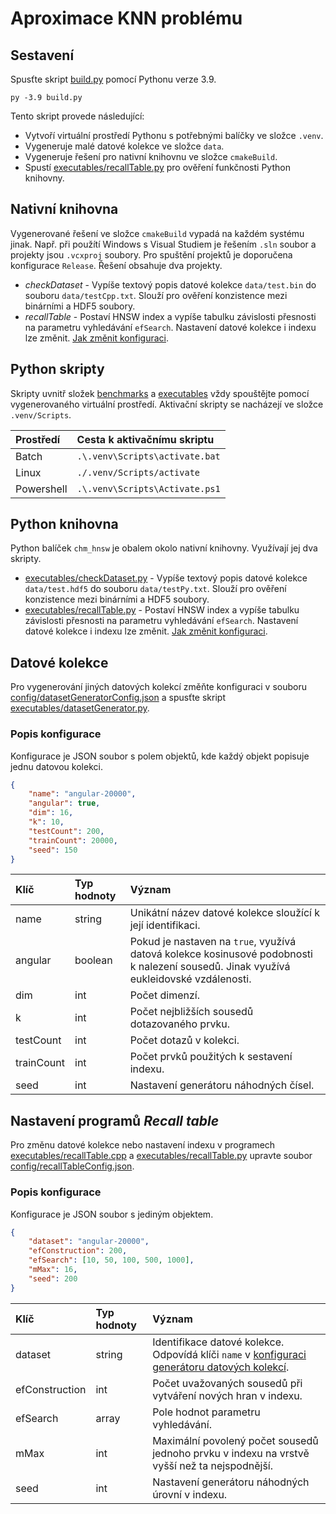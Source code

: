 # Aproximace KNN problému

## Sestavení
Spusťte skript [build.py](build.py) pomocí Pythonu verze 3.9.

```batch
py -3.9 build.py
```

Tento skript provede následující:
- Vytvoří virtuální prostředí Pythonu s potřebnými balíčky ve složce `.venv`.
- Vygeneruje malé datové kolekce ve složce `data`.
- Vygeneruje řešení pro nativní knihovnu ve složce `cmakeBuild`.
- Spustí [executables/recallTable.py](executables/recallTable.py) pro ověření funkčnosti Python knihovny.

## Nativní knihovna
Vygenerované řešení ve složce `cmakeBuild` vypadá na každém systému jinak. Např. při použítí Windows s Visual Studiem je řešením `.sln` soubor a projekty jsou `.vcxproj` soubory. Pro spuštění projektů je doporučena konfigurace `Release`. Řešení obsahuje dva projekty.

- *checkDataset* - Vypíše textový popis datové kolekce `data/test.bin` do souboru `data/testCpp.txt`. Slouží pro ověření konzistence mezi binárními a HDF5 soubory.
- *recallTable* - Postaví HNSW index a vypíše tabulku závislosti přesnosti na parametru vyhledávání `efSearch`. Nastavení datové kolekce i indexu lze změnit. [Jak změnit konfiguraci](#nastavení-programů-recall-table).

## Python skripty
Skripty uvnitř složek [benchmarks](benchmarks) a [executables](executables) vždy spouštějte pomocí vygenerovaného virtuální prostředí. Aktivační skripty se nacházejí ve složce `.venv/Scripts`.

|Prostředí|Cesta k aktivačnímu skriptu|
|:--|:--|
|Batch|`.\.venv\Scripts\activate.bat`|
|Linux|`./.venv/Scripts/activate`|
|Powershell|`.\.venv\Scripts\Activate.ps1`|

## Python knihovna
Python balíček `chm_hnsw` je obalem okolo nativní knihovny. Využívají jej dva skripty.

- [executables/checkDataset.py](executables/checkDataset.py) - Vypíše textový popis datové kolekce `data/test.hdf5` do souboru `data/testPy.txt`. Slouží pro ověření konzistence mezi binárními a HDF5 soubory.
- [executables/recallTable.py](executables/recallTable.py) - Postaví HNSW index a vypíše tabulku závislosti přesnosti na parametru vyhledávání `efSearch`. Nastavení datové kolekce i indexu lze změnit. [Jak změnit konfiguraci](#nastavení-programů-recall-table).

## Datové kolekce
Pro vygenerování jiných datových kolekcí změňte konfiguraci v souboru [config/datasetGeneratorConfig.json](config/datasetGeneratorConfig.json) a spusťte skript [executables/datasetGenerator.py](executables/datasetGenerator.py).

### Popis konfigurace
Konfigurace je JSON soubor s polem objektů, kde každý objekt popisuje jednu datovou kolekci.
```json
{
	"name": "angular-20000",
	"angular": true,
	"dim": 16,
	"k": 10,
	"testCount": 200,
	"trainCount": 20000,
	"seed": 150
}
```

|Klíč|Typ hodnoty|Význam|
|:--|:--|:--|
|name|string|Unikátní název datové kolekce sloužící k její identifikaci.|
|angular|boolean|Pokud je nastaven na `true`, využívá datová kolekce kosinusové podobnosti k nalezení sousedů. Jinak využívá eukleidovské vzdálenosti.|
|dim|int|Počet dimenzí.|
|k|int|Počet nejbližších sousedů dotazovaného prvku.|
|testCount|int|Počet dotazů v kolekci.|
|trainCount|int|Počet prvků použitých k sestavení indexu.|
|seed|int|Nastavení generátoru náhodných čísel.|


## Nastavení programů *Recall table*
Pro změnu datové kolekce nebo nastavení indexu v programech [executables/recallTable.cpp](executables/recallTable.cpp) a [executables/recallTable.py](executables/recallTable.py) upravte soubor [config/recallTableConfig.json](config/recallTableConfig.json).

### Popis konfigurace
Konfigurace je JSON soubor s jediným objektem.
```json
{
	"dataset": "angular-20000",
	"efConstruction": 200,
	"efSearch": [10, 50, 100, 500, 1000],
	"mMax": 16,
	"seed": 200
}
```

|Klíč|Typ hodnoty|Význam|
|:--|:--|:--|
|dataset|string|Identifikace datové kolekce. Odpovídá klíči `name` v [konfiguraci generátoru datových kolekcí](#datové-kolekce).|
|efConstruction|int|Počet uvažovaných sousedů při vytváření nových hran v indexu.|
|efSearch|array|Pole hodnot parametru vyhledávání.|
|mMax|int|Maximální povolený počet sousedů jednoho prvku v indexu na vrstvě vyšší než ta nejspodnější.|
|seed|int|Nastavení generátoru náhodných úrovní v indexu.|

